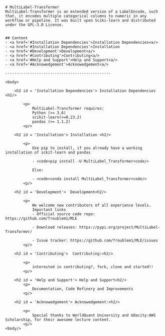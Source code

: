 <main>
    
    # MultiLabel-Transformer
    MultiLabel-Transformer is an extended version of a LabelEncode, such that, it encodes multiple categorical columns to numeric in any workflow or pipeline. It was built upon Sciki-learn and distributed under the GPL-3.0 License.


    ## Content
    - <a href='#Installation Dependencies'>Installation Dependencies<a/>
    - <a href='#Installation Dependencies'>Installation
    - <a href='#Development'>Development<a/>
    - <a href='#Contributing'>Contributing<a/>
    - <a href='#Help and Support'>Help and Support<a/>
    - <a href='#Acknowedgement'>Acknowedgement<a/>
    
    -----------------------------------------------

    <body>

        <h2 id = 'Installation Dependencies'> Installation Dependencies <h2/>

            <p>
                MultiLabel-Transformer requires:
                Python (>= 3.6)
                scikit-learn(>=0.23.2)
                pandas (>= 1.1.2)
            <p/>

        <h2 id = 'Installation'> Installation <h2/>

            <p>
                Use pip to install, if you already have a working installation of sckit-learn and pandas

                - <code>pip install -U MultiLabel_Transformer<code/>

                Else:

                - <code>conda install MultiLabel_Transformer<code/>
            <p/>

        <h2 id = 'Development'>  Development<h2/>

            <p>
                We welcome new contributors of all experience levels.
                Important links
                - Official source code repo: https://github.com/Troublem1/MLE

                - Download releases: https://pypi.org/project/MultiLabel-Transformer/

                - Issue tracker: https://github.com/Troublem1/MLE/issues
            <p/>

        <h2 id = 'Contributing'>  Contributing:<h2/>

            <p>
                interested in contributing?, fork, clone and started!!
            <p/>

        <h2 id = 'Help and Support'> Help and Support<h2/>
            <p>
                Documentation, Code Refinery and Improvements
            <p/>

        <h2 id = 'Acknowedgement'> Acknowedgement:<h2/>

            <p>
                Special thanks to WorldQuant University and Udacity:AWS Scholarship, for their awesome lecture content.
            <p/>
    <body/>
<main/>